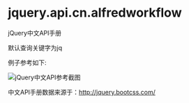 jquery.api.cn.alfredworkflow
============================

jQuery中文API手册

默认查询关键字为jq

例子参考如下:

![jQuery中文API参考截图](http://i.imgur.com/3Q0Jq2Y.jpg)

中文API手册数据来源于：http://jquery.bootcss.com/
